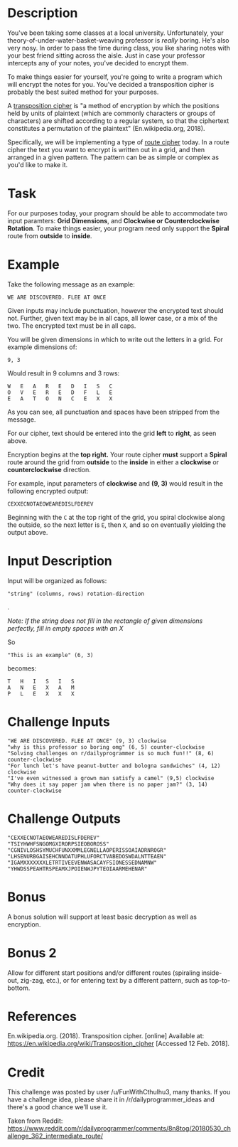 
# Description

You've been taking some classes at a local university. Unfortunately, your theory-of-under-water-basket-weaving professor is *really* boring. He's also very nosy. In order to pass the time during class, you like sharing notes with your best friend sitting across the aisle. Just in case your professor intercepts any of your notes, you've decided to encrypt them. 

To make things easier for yourself, you're going to write a program which will encrypt the notes for you. You've decided a transposition cipher is probably the best suited method for your purposes.

A [transposition cipher](https://en.wikipedia.org/wiki/Transposition_cipher) is "a method of encryption by which the positions held by units of plaintext (which are commonly characters or groups of characters) are shifted according to a regular system, so that the ciphertext constitutes a permutation of the plaintext" (En.wikipedia.org, 2018).

Specifically, we will be implementing a type of [route cipher](https://en.wikipedia.org/wiki/Transposition_cipher#Route_cipher) today. In a route cipher the text you want to encrypt is written out in a grid, and then arranged in a given pattern. The pattern can be as simple or complex as you'd like to make it. 

# Task

For our purposes today, your program should be able to accommodate two input paramters: **Grid Dimensions**, and **Clockwise or Counterclockwise Rotation**. To make things easier, your program need only support the **Spiral** route from **outside** to **inside**.

# Example

Take the following message as an example:

    WE ARE DISCOVERED. FLEE AT ONCE

Given inputs may include punctuation, however the encrypted text should not. Further, given text may be in all caps, all lower case, or a mix of the two. The encrypted text must be in all caps.

You will be given dimensions in which to write out the letters in a grid. For example dimensions of:

    9, 3

Would result in 9 columns and 3 rows:

    W	E	A	R	E	D	I	S	C
    O	V	E	R	E	D	F	L	E
    E	A	T	O	N	C	E	X	X

As you can see, all punctuation and spaces have been stripped from the message. 

For our cipher, text should be entered into the grid **left** to **right**, as seen above.


Encryption begins at the **top right.** Your route cipher **must** support a **Spiral** route around the grid from **outside** to the **inside** in either a **clockwise** or **counterclockwise** direction.  


For example, input parameters of **clockwise** and **(9, 3)**  would result in the following encrypted output:

    CEXXECNOTAEOWEAREDISLFDEREV

Beginning with the `C` at the top right of the grid, you spiral clockwise along the outside, so the next letter is `E`, then `X`, and so on eventually yielding the output above.

# Input Description

Input will be organized as follows:

    "string" (columns, rows) rotation-direction

.

*Note: If the string does not fill in the rectangle of given dimensions perfectly, fill in empty spaces with an X*  

So
 
    "This is an example" (6, 3)

becomes:
    
    T	H	I	S	I	S
    A	N	E	X	A	M
    P	L	E	X	X	X


# Challenge Inputs

    "WE ARE DISCOVERED. FLEE AT ONCE" (9, 3) clockwise
    "why is this professor so boring omg" (6, 5) counter-clockwise
    "Solving challenges on r/dailyprogrammer is so much fun!!" (8, 6) counter-clockwise
    "For lunch let's have peanut-butter and bologna sandwiches" (4, 12) clockwise
    "I've even witnessed a grown man satisfy a camel" (9,5) clockwise
    "Why does it say paper jam when there is no paper jam?" (3, 14) counter-clockwise


# Challenge Outputs

    "CEXXECNOTAEOWEAREDISLFDEREV"
    "TSIYHWHFSNGOMGXIRORPSIEOBOROSS"
    "CGNIVLOSHSYMUCHFUNXXMMLEGNELLAOPERISSOAIADRNROGR"
    "LHSENURBGAISEHCNNOATUPHLUFORCTVABEDOSWDALNTTEAEN"
    "IGAMXXXXXXXLETRTIVEEVENWASACAYFSIONESSEDNAMNW"
    "YHWDSSPEAHTRSPEAMXJPOIENWJPYTEOIAARMEHENAR"

# Bonus

A bonus solution will support at least basic decryption as well as encryption.

# Bonus 2

Allow for different start positions and/or different routes (spiraling inside-out, zig-zag, etc.), or for entering text by a different pattern, such as top-to-bottom. 

# References
En.wikipedia.org. (2018). Transposition cipher. [online] Available at: https://en.wikipedia.org/wiki/Transposition_cipher [Accessed 12 Feb. 2018].

# Credit

This challenge was posted by user /u/FunWithCthulhu3, many thanks. If you have a challenge idea, please share it in /r/dailyprogrammer_ideas and there's a good chance we'll use it.

Taken from Reddit: https://www.reddit.com/r/dailyprogrammer/comments/8n8tog/20180530_challenge_362_intermediate_route/